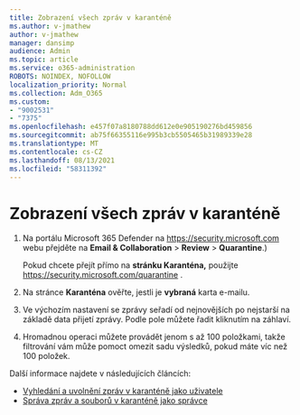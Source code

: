 ```yaml
---
title: Zobrazení všech zpráv v karanténě
ms.author: v-jmathew
author: v-jmathew
manager: dansimp
audience: Admin
ms.topic: article
ms.service: o365-administration
ROBOTS: NOINDEX, NOFOLLOW
localization_priority: Normal
ms.collection: Adm_O365
ms.custom:
- "9002531"
- "7375"
ms.openlocfilehash: e457f07a8180788dd612e0e905190276bd459856
ms.sourcegitcommit: ab75f66355116e995b3cb5505465b31989339e28
ms.translationtype: MT
ms.contentlocale: cs-CZ
ms.lasthandoff: 08/13/2021
ms.locfileid: "58311392"
---
```

# <a name="view-all-quarantined-messages"></a>Zobrazení všech zpráv v karanténě

1. Na portálu Microsoft 365 Defender na <https://security.microsoft.com> webu přejděte na **Email & Collaboration** \> **Review** \> **Quarantine**.)

   Pokud chcete přejít přímo na **stránku Karanténa,** použijte <https://security.microsoft.com/quarantine> .

2. Na stránce **Karanténa** ověřte, jestli je **vybraná** karta e-mailu.
3. Ve výchozím nastavení se zprávy seřadí od nejnovějších po nejstarší na základě data přijetí zprávy. Podle pole můžete řadit kliknutím na záhlaví.
4. Hromadnou operaci můžete provádět jenom s až 100 položkami, takže filtrování vám může pomoct omezit sadu výsledků, pokud máte víc než 100 položek.

Další informace najdete v následujících článcích:

- [Vyhledání a uvolnění zpráv v karanténě jako uživatele](https://docs.microsoft.com/microsoft-365/security/office-365-security/find-and-release-quarantined-messages-as-a-user)
- [Správa zpráv a souborů v karanténě jako správce](https://docs.microsoft.com/microsoft-365/security/office-365-security/manage-quarantined-messages-and-files)
